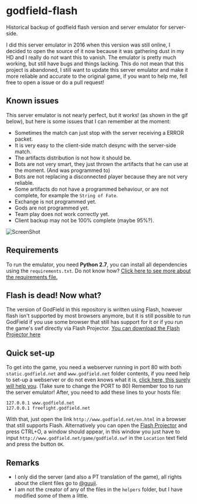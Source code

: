 # godfield-flash
Historical backup of godfield flash version and server emulator for server-side.

I did this server emulator in 2016 when this version was still online, I decided to open the source of it now because it was gathering dust in my HD and I really do not want this to vanish. The emulator is pretty much working, but still have bugs and things lacking.
This do not mean that this project is abandoned, I still want to update this server emulator and make it more reliable and accurate to the original game, if you want to help me, fell free to open a issue or do a pull request!

## Known issues
This server emulator is not nearly perfect, but it works! (as shown in the gif below), but here is some issues that I can remember at the moment:
- Sometimes the match can just stop with the server receiving a ERROR packet.
- It is very easy to the client-side match desync with the server-side match.
- The artifacts distribution is not how it should be.
- Bots are not very smart, they just thrown the artifacts that he can use at the moment. (And was programmed to)
- Bots are not replacing a disconnected player because they are not very reliable.
- Some artifacts do not have a programmed behaviour, or are not complete, for example the `String of Fate`.
- Exchange is not programmed yet.
- Gods are not programmed yet.
- Team play does not work correctly yet.
- Client backup may not be 100% complete (maybe 95%?).

![ScreenShot](https://i.imgur.com/JjMTum8.gif)

## Requirements
To run the emulator, you need <b>Python 2.7</b>, you can install all dependencies using the `requirements.txt`. Do not know how? [Click here to see more about the requirements file.](https://pip.pypa.io/en/stable/user_guide/#id12)

## Flash is dead! Now what?
The version of GodField in this repository is written using Flash, however flash isn't supported by most browsers anymore, but it is still possible to run GodField if you use some browser that still has support for it or if you run the game's swf directly via Flash Projector.
[You can download the Flash Projector here](https://fpdownload.macromedia.com/pub/flashplayer/updaters/32/flashplayer_32_sa.exe)

## Quick set-up
To get into the game, you need a webserver running in port 80 with both `static.godfield.net` and `www.godfield.net` folder contents, if you need help to set-up a webserver or do not even knows what it is, [click here, this surely will help you](https://stackoverflow.com/questions/45584453/how-to-create-a-simple-http-webserver-in-python). (Take sure to change the PORT to 80)
Remember too to run the server emulator!
After, you need to add these lines to your hosts file:
```
127.0.0.1 www.godfield.net
127.0.0.1 freefight.godfield.net
```
With that, just open the link `http://www.godfield.net/en.html` in a browser that still supports Flash.
Alternatively you can open the [Flash Projector](https://fpdownload.macromedia.com/pub/flashplayer/updaters/32/flashplayer_32_sa.exe) and press CTRL+O, a window should appear, in this window you just have to input `http://www.godfield.net/game/godfield.swf` in the `Location` text field and press the button `OK`.

## Remarks
- I only did the server (and also a PT translation of the game), all rights about the client files go to [@guuji](https://twitter.com/guuji).
- I am not the creator of any of the files in the `helpers` folder, but I have modified some of them a little.